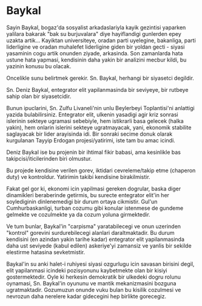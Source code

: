 # Baykal

Sayin Baykal, bogaz'da sosyalist arkadaslariyla kayik gezintisi yaparken yalilara bakarak "bak su burjuvalara" diye hayiflandigi gunlerden epey uzakta artik... Kayiktan universiteye, oradan parti uyelegine, bakanliga, parti liderligine ve oradan muhalefet liderligine giden bir yoldan gecti - siyasi yasaminin cogu artik onunden ziyade, arkasinda. Son zamanlarda hata ustune hata yapmasi, kendisinin daha yakin bir analizini mecbur kildi, bu yazinin konusu bu olacak.

Oncelikle sunu belirtmek gerekir. Sn. Baykal, herhangi bir siyasetci degildir.

Sn. Deniz Baykal, entegrator elit yapilanmasinda bir seviyeye, bir rutbeye sahip olan bir siyasetcidir.

Bunun ipuclarini, Sn. Zulfu Livaneli'nin unlu Beylerbeyi Toplantisi'ni anlattigi yazida bulabilirsiniz. Entegrator elit, ulkenin yasadigi agir kriz sonrasi islerinin sekteye ugramasi sebebiyle, hem istikrarli basa gelecek (halka yakin), hem onlarin islerini sekteye ugratmayacak, yani, ekonomik stabilite saglayacak bir lider arayisinda idi. Bir sonraki secime donuk olarak kurgulanan Tayyip Erdogan projesi/yatirimi, iste tam bu amac icindi.

Deniz Baykal ise bu projenin bir ihtimal fikir babasi, ama kesinlikle bas takipcisi/iticilerinden biri olmustur.

Bu projede kendisine verilen gorev, iktidari cevreleme/takip etme (chaperon duty) ve kontroldur. Yatirimin takibi kendisine birakilmistir.

Fakat gel gor ki, ekonomi icin yapilmasi gereken dogrular, baska diger dinamikleri beraberinde getirmis, bu surecte entegrator elit'in her soylediginin dinlenemedigi bir durum ortaya cikmistir. Gul'un Cumhurbaskanligi, turban cozumu gibi konular istenmese de gundeme gelmekte ve cozulmekte ya da cozum yoluna girmektedir.

Ve tum bunlar, Baykal'in "carpisma" yaratabilecegi ve onun uzerinden "kontrol" gorevini surdurebilecegi alanlari daraltmaktadir. Bu durum kendisini (en azindan yakin tarihe kadar) entegrator elit yapilanmasinda daha ust seviyede (kabul edilen) askeriye'yi zamansiz ve yanlis bir sekilde elestirme hatasina sevketmistir.

Baykal'in su anki halet-i ruhiyesi siyasi ozgurlugu icin savasan birisini degil, elit yapilanmasi icindeki pozisyonunu kaybetmekte olan bir kisiyi gostermektedir. Oyle ki herkesin demokratik bir ulkedeki dogru rolunu oynamasi, Sn. Baykal'in oyununu ve mantik mekanizmasini bozguna ugratmaktadir. Gozumuzun onunde vuku bulan bu kisilik cozulmesi ve nevrozun daha nerelere kadar gidecegini hep birlikte gorecegiz.
